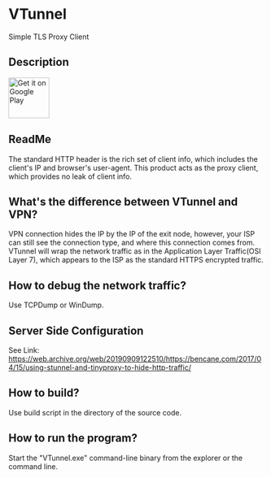 # VTunnel
Simple TLS Proxy Client

## Description

<a href="https://play.google.com/store/apps/details?id=com.vtunnel" target="_blank">
<img src="https://play.google.com/intl/en_us/badges/images/generic/en-play-badge.png" alt="Get it on Google Play" height="80"/></a>

## ReadMe

The standard HTTP header is the rich set of client info, which includes the client's IP and browser's user-agent. This product acts as the proxy client, which provides no leak of client info.

## What's the difference between VTunnel and VPN?

VPN connection hides the IP by the IP of the exit node, however, your ISP can still see the connection type, and where this connection comes from. VTunnel will wrap the network traffic as in the Application Layer Traffic(OSI Layer 7), which appears to the ISP as the standard HTTPS encrypted traffic.

## How to debug the network traffic?

Use TCPDump or WinDump.

## Server Side Configuration

See Link: 
https://web.archive.org/web/20190909122510/https://bencane.com/2017/04/15/using-stunnel-and-tinyproxy-to-hide-http-traffic/

## How to build?

Use build script in the directory of the source code.

## How to run the program?

Start the "VTunnel.exe" command-line binary from the explorer or the command line.
